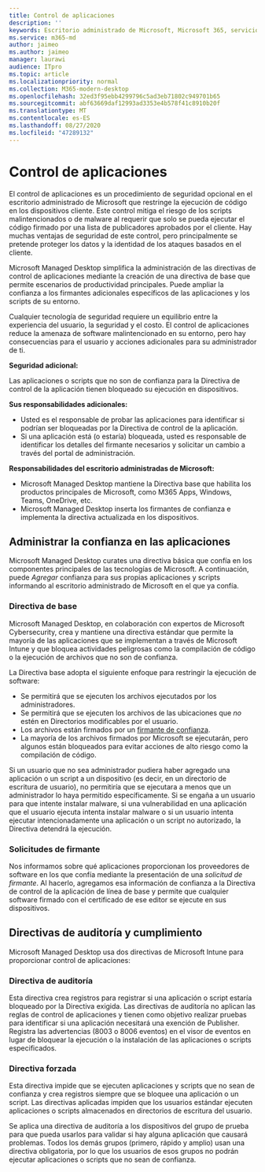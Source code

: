 ```yaml
---
title: Control de aplicaciones
description: ''
keywords: Escritorio administrado de Microsoft, Microsoft 365, servicio, documentación
ms.service: m365-md
author: jaimeo
ms.author: jaimeo
manager: laurawi
audience: ITpro
ms.topic: article
ms.localizationpriority: normal
ms.collection: M365-modern-desktop
ms.openlocfilehash: 32ed3f95ebb4299796c5ad3eb71802c949701b65
ms.sourcegitcommit: abf63669daf12993ad3353e4b578f41c8910b20f
ms.translationtype: MT
ms.contentlocale: es-ES
ms.lasthandoff: 08/27/2020
ms.locfileid: "47289132"
---
```

# <a name="app-control"></a>Control de aplicaciones

El control de aplicaciones es un procedimiento de seguridad opcional en el escritorio administrado de Microsoft que restringe la ejecución de código en los dispositivos cliente. Este control mitiga el riesgo de los scripts malintencionados o de malware al requerir que solo se pueda ejecutar el código firmado por una lista de publicadores aprobados por el cliente. Hay muchas ventajas de seguridad de este control, pero principalmente se pretende proteger los datos y la identidad de los ataques basados en el cliente.

Microsoft Managed Desktop simplifica la administración de las directivas de control de aplicaciones mediante la creación de una directiva de base que permite escenarios de productividad principales. Puede ampliar la confianza a los firmantes adicionales específicos de las aplicaciones y los scripts de su entorno. 


Cualquier tecnología de seguridad requiere un equilibrio entre la experiencia del usuario, la seguridad y el costo. El control de aplicaciones reduce la amenaza de software malintencionado en su entorno, pero hay consecuencias para el usuario y acciones adicionales para su administrador de ti.

**Seguridad adicional:**

Las aplicaciones o scripts que no son de confianza para la Directiva de control de la aplicación tienen bloqueado su ejecución en dispositivos.

**Sus responsabilidades adicionales:**

- Usted es el responsable de probar las aplicaciones para identificar si podrían ser bloqueadas por la Directiva de control de la aplicación.
- Si una aplicación está (o estaría) bloqueada, usted es responsable de identificar los detalles del firmante necesarios y solicitar un cambio a través del portal de administración.

**Responsabilidades del escritorio administradas de Microsoft:**

- Microsoft Managed Desktop mantiene la Directiva base que habilita los productos principales de Microsoft, como M365 Apps, Windows, Teams, OneDrive, etc.
- Microsoft Managed Desktop inserta los firmantes de confianza e implementa la directiva actualizada en los dispositivos.


## <a name="managing-trust-in-applications"></a>Administrar la confianza en las aplicaciones

Microsoft Managed Desktop curates una directiva básica que confía en los componentes principales de las tecnologías de Microsoft. A continuación, puede *Agregar* confianza para sus propias aplicaciones y scripts informando al escritorio administrado de Microsoft en el que ya confía.

### <a name="base-policy"></a>Directiva de base

Microsoft Managed Desktop, en colaboración con expertos de Microsoft Cybersecurity, crea y mantiene una directiva estándar que permite la mayoría de las aplicaciones que se implementan a través de Microsoft Intune y que bloquea actividades peligrosas como la compilación de código o la ejecución de archivos que no son de confianza.

La Directiva base adopta el siguiente enfoque para restringir la ejecución de software:

- Se permitirá que se ejecuten los archivos ejecutados por los administradores.
- Se permitirá que se ejecuten los archivos de las ubicaciones que *no* estén en Directorios modificables por el usuario.
- Los archivos están firmados por un [firmante de confianza](#signer-requests).
- La mayoría de los archivos firmados por Microsoft se ejecutarán, pero algunos están bloqueados para evitar acciones de alto riesgo como la compilación de código.


Si un usuario que no sea administrador pudiera haber agregado una aplicación o un script a un dispositivo (es decir, en un directorio de escritura de usuario), no permitiría que se ejecutara a menos que un administrador lo haya permitido específicamente. Si se engaña a un usuario para que intente instalar malware, si una vulnerabilidad en una aplicación que el usuario ejecuta intenta instalar malware o si un usuario intenta ejecutar intencionadamente una aplicación o un script no autorizado, la Directiva detendrá la ejecución.

### <a name="signer-requests"></a>Solicitudes de firmante

Nos informamos sobre qué aplicaciones proporcionan los proveedores de software en los que confía mediante la presentación de una *solicitud de firmante*. Al hacerlo, agregamos esa información de confianza a la Directiva de control de la aplicación de línea de base y permite que cualquier software firmado con el certificado de ese editor se ejecute en sus dispositivos.

## <a name="audit-and-enforced-policies"></a>Directivas de auditoría y cumplimiento

Microsoft Managed Desktop usa dos directivas de Microsoft Intune para proporcionar control de aplicaciones:

### <a name="audit-policy"></a>Directiva de auditoría
Esta directiva crea registros para registrar si una aplicación o script estaría bloqueado por la Directiva exigida. Las directivas de auditoría no aplican las reglas de control de aplicaciones y tienen como objetivo realizar pruebas para identificar si una aplicación necesitará una exención de Publisher. Registra las advertencias (8003 o 8006 eventos) en el visor de eventos en lugar de bloquear la ejecución o la instalación de las aplicaciones o scripts especificados.

### <a name="enforced-policy"></a>Directiva forzada
Esta directiva impide que se ejecuten aplicaciones y scripts que no sean de confianza y crea registros siempre que se bloquee una aplicación o un script. Las directivas aplicadas impiden que los usuarios estándar ejecuten aplicaciones o scripts almacenados en directorios de escritura del usuario.

Se aplica una directiva de auditoría a los dispositivos del grupo de prueba para que pueda usarlos para validar si hay alguna aplicación que causará problemas. Todos los demás grupos (primero, rápido y amplio) usan una directiva obligatoria, por lo que los usuarios de esos grupos no podrán ejecutar aplicaciones o scripts que no sean de confianza.







